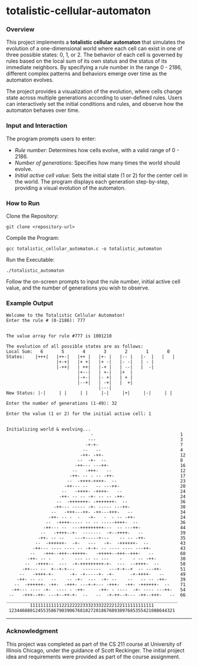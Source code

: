 # totalistic-cellular-automaton  

### Overview
This project implements a __totalistic cellular automaton__ that simulates the evolution of a one-dimensional world where each cell can exist in one of three possible states: 0, 1, or 2. The behavior of each cell is governed by rules based on the local sum of its own status and the status of its immediate neighbors. By specifying a rule number in the range 0 - 2186, different complex patterns and behaviors emerge over time as the automaton evolves.

The project provides a visualization of the evolution, where cells change state across multiple generations according to user-defined rules. Users can interactively set the initial conditions and rules, and observe how the automaton behaves over time.

### Input and Interaction
The program prompts users to enter:

- _Rule number:_ Determines how cells evolve, with a valid range of 0 - 2186.  
- _Number of generations:_ Specifies how many times the world should evolve.  
- _Initial active cell value:_ Sets the initial state (1 or 2) for the center cell in the world.
The program displays each generation step-by-step, providing a visual evolution of the automaton.

### How to Run
Clone the Repository:

```
git clone <repository-url>
```

Compile the Program:

```
gcc totalistic_cellular_automaton.c -o totalistic_automaton
```

Run the Executable:

```
./totalistic_automaton
```

Follow the on-screen prompts to input the rule number, initial active cell value, and the number of generations you wish to observe.

### Example Output

```
Welcome to the Totalistic Cellular Automaton!
Enter the rule # (0-2186): 777


The value array for rule #777 is 1001210

The evolution of all possible states are as follows:
Local Sum:   6       5       4       3       2       1       0      
States:    |+++|   |++-|   |++ |   |+- |   |-- |   |-  |   |   |    
                   |+-+|   |+ +|   |+ -|   |- -|   | - |            
                   |-++|   | ++|   |-+ |   | --|   |  -|            
                           |+--|   | +-|   |+  |                    
                           |-+-|   |- +|   | + |                    
                           |--+|   | -+|   |  +|                    
                                   |---|                            
New Status: |-|     | |     | |     |-|     |+|     |-|     | |     

Enter the number of generations (1-49): 32

Enter the value (1 or 2) for the initial active cell: 1


Initializing world & evolving...
                                -                                 1 
                               ---                                3 
                              -+-+-                               7 
                             --   --                              4 
                            -++- -++-                             12 
                           --  -+-  --                            8 
                          -++--- ---++-                           16 
                         --   -+++-   --                          12 
                        -++- -- - -- -++-                         17 
                       --  -++++-++++-  --                        23 
                      -++--- --   -- ---++-                       20 
                     --   -++++- -++++-   --                      24 
                    -++- -- -- -+- -- -- -++-                     24 
                   --  -+++++++- -+++++++-  --                    36 
                  -++--- ----- -+- ----- ---++-                   30 
                 --   -+++---++- -++---+++-   --                  34 
                -++- -- -  -   -+-   -  - -- -++-                 24 
               --  -++++----- -- -- -----++++-  --                36 
              -++--- --  ---+++++++++---  -- ---++-               44 
             --   -++++--+-  -------  -+--++++-   --              39 
            -++- -- --    ---+-----+---    -- -- -++-             35 
           --  -++++++-  -+-   ---   -+-  -++++++-  --            43 
          -++--- ---- ---- -- -+-+- -- ---- ---- ---++-           43 
         --   -+++--+++--+++++-   -+++++--+++--+++-   --          60 
        -++- -- -    -    --- -- -- ---    -    - -- -++-         30 
       --  -++++--  ---  -+-+++++++++-+-  ---  --++++-  --        58 
      -++--- --  +--+-+---   -------   ---+-+--+  -- ---++-       51 
     --   -++++-+-      -+- -+-----+- -+-      -+-++++-   --      49 
    -++- -- --   --    -- -+-  ---  -+- --    --   -- -- -++-     39 
   --  -++++++- -++-  -+++- ---+-+--- -+++-  -++- -++++++-  --    71 
  -++--- ---- -+-  ---- - -++-     -++- - ----  -+- ---- ---++-   54 
 --   -+++--++- ---+--++-+-  --   --  -+-++--+--- -++--+++-   --  66 
_________________________________________________________________
         11111111111122122222333233322222122111111111111         
 123446880124553586790390676810272018676093097685355421088644321 
```

___
### Acknowledgment
This project was completed as part of the CS 211 course at University of Illinois Chicago, under the guidance of Scott Reckinger. The initial project idea and requirements were provided as part of the course assignment.
